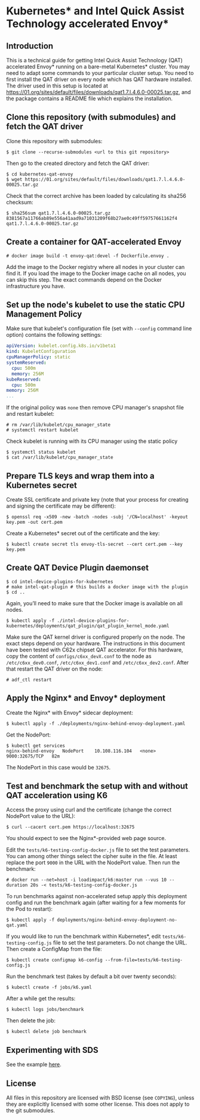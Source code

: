 # Kubernetes* and Intel Quick Assist Technology accelerated Envoy*

## Introduction

This is a technical guide for getting Intel Quick Assist Technology (QAT) accelerated Envoy* running on a bare-metal Kubernetes* cluster. You may need to adapt some commands to your particular cluster setup. You need to first install the QAT driver on every node which has QAT hardware installed. The driver used in this setup is located at https://01.org/sites/default/files/downloads/qat1.7.l.4.6.0-00025.tar.gz, and the package contains a README file which explains the installation.

## Clone this repository (with submodules) and fetch the QAT driver

Clone this repository with submodules:

    $ git clone --recurse-submodules <url to this git repository>

Then go to the created directory and fetch the QAT driver:

    $ cd kubernetes-qat-envoy
    $ wget https://01.org/sites/default/files/downloads/qat1.7.l.4.6.0-00025.tar.gz

Check that the correct archive has been loaded by calculating its sha256 checksum:

    $ sha256sum qat1.7.l.4.6.0-00025.tar.gz
    8381567a11766ab89e556a41aad9a71031209f68b27ae0c49ff59757661162f4  qat1.7.l.4.6.0-00025.tar.gz

## Create a container for QAT-accelerated Envoy

    # docker image build -t envoy-qat:devel -f Dockerfile.envoy .

Add the image to the Docker registry where all nodes in your cluster can find it. If you load the image to the Docker image cache on all nodes, you can skip this step. The exact commands depend on the Docker infrastructure you have.

## Set up the node's kubelet to use the static CPU Management Policy

Make sure that kubelet's configuration file (set with `--config` command line option) contains the following settings:

```yaml
apiVersion: kubelet.config.k8s.io/v1beta1
kind: KubeletConfiguration
cpuManagerPolicy: static
systemReserved:
  cpu: 500m
  memory: 256M
kubeReserved:
  cpu: 500m
memory: 256M
...
```

If the original policy was `none` then remove CPU manager's snapshot file and restart kubelet:

    # rm /var/lib/kubelet/cpu_manager_state
    # systemctl restart kubelet

Check kubelet is running with its CPU manager using the static policy

    $ systemctl status kubelet
    $ cat /var/lib/kubelet/cpu_manager_state

## Prepare TLS keys and wrap them into a Kubernetes secret

Create SSL certificate and private key (note that your process for creating and signing the certificate may be different):

    $ openssl req -x509 -new -batch -nodes -subj '/CN=localhost' -keyout key.pem -out cert.pem

Create a Kubernetes* secret out of the certificate and the key:

    $ kubectl create secret tls envoy-tls-secret --cert cert.pem --key key.pem

## Create QAT Device Plugin daemonset

    $ cd intel-device-plugins-for-kubernetes
    # make intel-qat-plugin # this builds a docker image with the plugin
    $ cd ..

Again, you’ll need to make sure that the Docker image is available on all nodes.

    $ kubectl apply -f ./intel-device-plugins-for-kubernetes/deployments/qat_plugin/qat_plugin_kernel_mode.yaml

Make sure the QAT kernel driver is configured properly on the node. The exact steps depend on your hardware. The instructions in this document have been tested with C62x chipset QAT accelerator. For this hardware, copy the content of `configs/c6xx_devX.conf` to the node as `/etc/c6xx_dev0.conf`, `/etc/c6xx_dev1.conf` and `/etc/c6xx_dev2.conf`. After that restart the QAT driver on the node:

    # adf_ctl restart

## Apply the Nginx* and Envoy* deployment

Create the Nginx* with Envoy* sidecar deployment:

    $ kubectl apply -f ./deployments/nginx-behind-envoy-deployment.yaml

Get the NodePort:

    $ kubectl get services
    nginx-behind-envoy   NodePort    10.108.116.104   <none>        9000:32675/TCP   82m

The NodePort in this case would be `32675`.

## Test and benchmark the setup with and without QAT acceleration using K6

Access the proxy using curl and the certificate (change the correct NodePort value to the URL):

    $ curl --cacert cert.pem https://localhost:32675

You should expect to see the Nginx*-provided web page source.

Edit the `tests/k6-testing-config-docker.js` file to set the test parameters.  You can among other things select the cipher suite in the file. At least replace the port `9000` in the URL with the NodePort value.  Then run the benchmark:

    # docker run --net=host -i loadimpact/k6:master run --vus 10 --duration 20s -< tests/k6-testing-config-docker.js

To run benchmarks against non-accelerated setup apply this deployment config and run the benchmark again (after waiting for a few moments for the Pod to restart):

    $ kubectl apply -f deployments/nginx-behind-envoy-deployment-no-qat.yaml

If you would like to run the benchmark within Kubernetes*, edit `tests/k6-testing-config.js` file to set the test parameters. Do not change the URL. Then create a ConfigMap from the file:

    $ kubectl create configmap k6-config --from-file=tests/k6-testing-config.js

Run the benchmark test (takes by default a bit over twenty seconds):

    $ kubectl create -f jobs/k6.yaml

After a while get the results:

    $ kubectl logs jobs/benchmark

Then delete the job:

    $ kubectl delete job benchmark

## Experimenting with SDS

See the example [here](examples/sds.md).

## License

All files in this repository are licensed with BSD license (see `COPYING`), unless they are explicitly licensed with some other license.  This does not apply to the git submodules.
